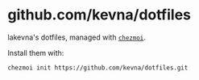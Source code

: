 # github.com/kevna/dotfiles

lakevna's dotfiles, managed with [`chezmoi`](https://github.com/twpayne/chezmoi).

Install them with:

    chezmoi init https://github.com/kevna/dotfiles.git

